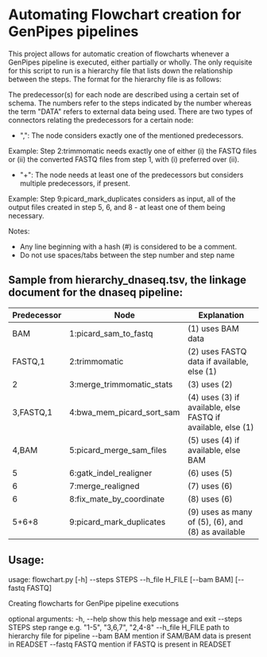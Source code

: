 # Automating Flowchart creation for GenPipes pipelines

This project allows for automatic creation of flowcharts whenever a GenPipes pipeline is executed, either partially or wholly. The only requisite for this script to run is a hierarchy file that lists down the relationship between the steps. The format for the hierarchy file is as follows:

The predecessor(s) for each node are described using a certain set of schema. The numbers refer to the steps indicated by the number whereas the term "DATA" refers to external data being used. There are two types of connectors relating the predecessors for a certain node:

 * ",": The node considers exactly one of the mentioned predecessors. 

Example: Step 2:trimmomatic needs exactly one of either (i) the FASTQ files or (ii) the converted FASTQ files from step 1, with (i) preferred over (ii).

* "+": The node needs at least one of the predecessors but considers multiple predecessors, if present.

Example: Step 9:picard_mark_duplicates considers as input, all of the output files created in step 5, 6, and 8 - at least one of them being necessary.

Notes:
* Any line beginning with a hash (#) is considered to be a comment.
* Do not use spaces/tabs between the step number and step name

## Sample from hierarchy_dnaseq.tsv, the linkage document for the dnaseq pipeline:

| Predecessor			|	Node							| Explanation		|
|	----------			|	----------						|	----------		|
| BAM					|	1:picard_sam_to_fastq			|	(1) uses BAM data	|
| FASTQ,1				|	2:trimmomatic					|	(2) uses FASTQ data if available, else (1)	|
| 2						|	3:merge_trimmomatic_stats		|	(3) uses (2)	|
| 3,FASTQ,1				|	4:bwa_mem_picard_sort_sam		|	(4) uses (3) if available, else FASTQ if available, else (1)	|
| 4,BAM					|	5:picard_merge_sam_files		|	(5) uses (4) if available, else BAM	|
| 5						|	6:gatk_indel_realigner			|	(6) uses (5)	|
| 6						|	7:merge_realigned				|	(7) uses (6)	|
| 6						|	8:fix_mate_by_coordinate		|	(8) uses (6)	|
| 5+6+8					|	9:picard_mark_duplicates		|	(9) uses as many of (5), (6), and (8) as available	|


## Usage:

usage: flowchart.py [-h] --steps STEPS --h_file H_FILE [--bam BAM]
                    [--fastq FASTQ]

Creating flowcharts for GenPipe pipeline executions

optional arguments:
  -h, --help       show this help message and exit
  --steps STEPS    step range e.g. "1-5", "3,6,7", "2,4-8"
  --h_file H_FILE  path to hierarchy file for pipeline
  --bam BAM        mention if SAM/BAM data is present in READSET
  --fastq FASTQ    mention if FASTQ is present in READSET